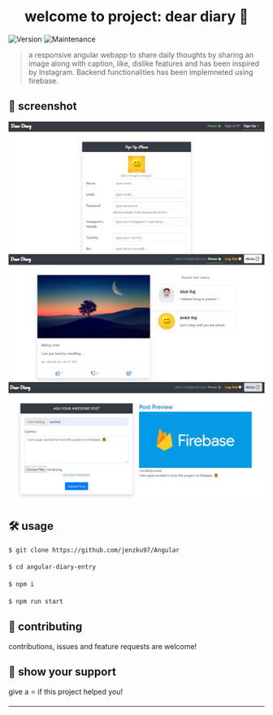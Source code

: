 <h1 align="center">welcome to project: dear diary 👋</h1>
<p>
  <img alt="Version" src="https://img.shields.io/badge/version-1.0.0-blue.svg?cacheSeconds=2592000" />
  <img alt="Maintenance" src="https://img.shields.io/badge/Maintained-yes-blue.svg" />
</p>

> a responsive angular webapp to share daily thoughts by sharing an image along with caption, like, dislike features and has been inspired by Instagram. Backend functionalities has been implemneted using firebase.


## 📸 screenshot
![demo](./src/assets/demo1.JPG)
![demo](./src/assets/demo-1.JPG)
![demo](./src/assets/demo-2.JPG)

## 🛠 usage

```sh
$ git clone https://github.com/jenzku97/Angular

$ cd angular-diary-entry

$ npm i

$ npm run start
```




## 🤝 contributing

contributions, issues and feature requests are welcome!

## 🙌 show your support

give a ⭐️ if this project helped you!


***
